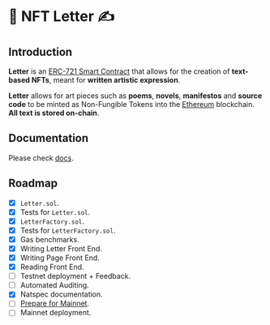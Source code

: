 # 📜 NFT Letter ✍️

## Introduction

**Letter** is an [ERC-721 Smart Contract](http://erc721.org/) that allows for the creation of **text-based NFTs**, meant for **written artistic expression**.

**Letter** allows for art pieces such as **poems**, **novels**, **manifestos** and **source code** to be minted as Non-Fungible Tokens into the [Ethereum](https://ethereum.org/en/) blockchain. **All text is stored on-chain**.

## Documentation

Please check [docs](./docs).

## Roadmap

- [x] `Letter.sol`.
- [x] Tests for `Letter.sol`.
- [x] `LetterFactory.sol`.
- [x] Tests for `LetterFactory.sol`.
- [x] Gas benchmarks.
- [x] Writing Letter Front End.
- [x] Writing Page Front End.
- [x] Reading Front End.
- [ ] Testnet deployment + Feedback.
- [ ] Automated Auditing.
- [x] Natspec documentation.
- [ ] [Prepare for Mainnet](https://docs.openzeppelin.com/learn/preparing-for-mainnet).
- [ ] Mainnet deployment.
